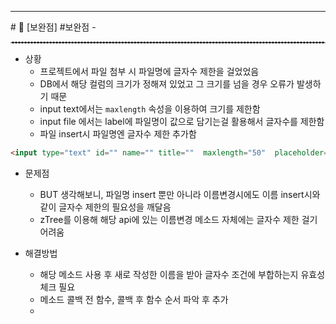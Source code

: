 <hr>
# 📌 [보완점] 
 #보완점
 - 

  <hr style="border : dashed 1px #cccccc;">

- 상황
	- 프로젝트에서 파일 첨부 시 파일명에 글자수 제한을 걸었었음 
	- DB에서 해당 컬럼의 크기가 정해져 있었고 그 크기를 넘을 경우 오류가 발생하기 때문
	- input text에서는 `maxlength` 속성을 이용하여 크기를 제한함
	- input file 에서는 label에 파일명이 값으로 담기는걸 활용해서 글자수를 제한함
	- 파일 insert시 파일명엔 글자수 제한 추가함

```html
<input type="text" id="" name="" title=""  maxlength="50"  placeholder="이름을 입력해주세요." />
```



- 문제점
	- BUT 생각해보니, 파일명 insert 뿐만 아니라 이름변경시에도 이름 insert시와 같이 글자수 제한의 필요성을 깨달음 
	- zTree를 이용해 해당 api에 있는 이름변경 메소드 자체에는 글자수 제한 걸기 어려움
	
- 해결방법
	- 해당 메소드 사용 후 새로 작성한 이름을 받아 글자수 조건에 부합하는지 유효성 체크 필요
	- 메소드 콜백 전 함수, 콜백 후 함수 순서 파악 후 추가
	- 
